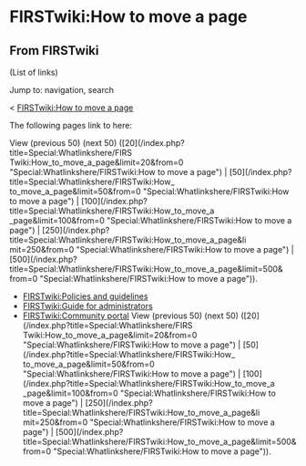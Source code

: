 # FIRSTwiki:How to move a page

## From FIRSTwiki

(List of links)

Jump to: navigation, search

< [FIRSTwiki:How to move a page](/index.php?title=FIRSTwiki:How_to_move_a_page&redirect=no "FIRSTwiki:How
to move a page")

The following pages link to here:

View (previous 50) (next 50) ([20](/index.php?title=Special:Whatlinkshere/FIRS
Twiki:How_to_move_a_page&limit=20&from=0 "Special:Whatlinkshere/FIRSTwiki:How
to move a page") | [50](/index.php?title=Special:Whatlinkshere/FIRSTwiki:How_
to_move_a_page&limit=50&from=0 "Special:Whatlinkshere/FIRSTwiki:How to move a
page") | [100](/index.php?title=Special:Whatlinkshere/FIRSTwiki:How_to_move_a
_page&limit=100&from=0 "Special:Whatlinkshere/FIRSTwiki:How to move a page") | [250](/index.php?title=Special:Whatlinkshere/FIRSTwiki:How_to_move_a_page&li
mit=250&from=0 "Special:Whatlinkshere/FIRSTwiki:How to move a page") | [500](/index.php?title=Special:Whatlinkshere/FIRSTwiki:How_to_move_a_page&limit=500&
from=0 "Special:Whatlinkshere/FIRSTwiki:How to move a page")).

- [FIRSTwiki:Policies and guidelines](FIRSTwiki:Policies_and_guidelines "FIRSTwiki:Policies and guidelines")
- [FIRSTwiki:Guide for administrators](FIRSTwiki:Guide_for_administrators "FIRSTwiki:Guide for administrators")
- [FIRSTwiki:Community portal](FIRSTwiki:Community_portal "FIRSTwiki:Community portal") View (previous 50) (next 50) ([20](/index.php?title=Special:Whatlinkshere/FIRS
  Twiki:How_to_move_a_page&limit=20&from=0 "Special:Whatlinkshere/FIRSTwiki:How
  to move a page") | [50](/index.php?title=Special:Whatlinkshere/FIRSTwiki:How_
  to_move_a_page&limit=50&from=0 "Special:Whatlinkshere/FIRSTwiki:How to move a
  page") | [100](/index.php?title=Special:Whatlinkshere/FIRSTwiki:How_to_move_a
  _page&limit=100&from=0 "Special:Whatlinkshere/FIRSTwiki:How to move a page") | [250](/index.php?title=Special:Whatlinkshere/FIRSTwiki:How_to_move_a_page&li
  mit=250&from=0 "Special:Whatlinkshere/FIRSTwiki:How to move a page") | [500](/index.php?title=Special:Whatlinkshere/FIRSTwiki:How_to_move_a_page&limit=500&
  from=0 "Special:Whatlinkshere/FIRSTwiki:How to move a page")).
